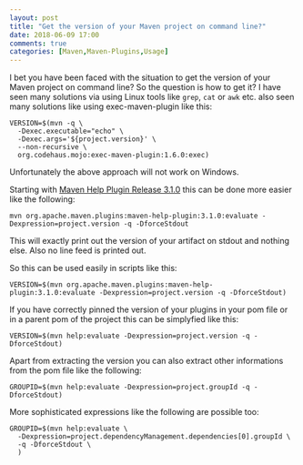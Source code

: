 ```yaml
---
layout: post
title: "Get the version of your Maven project on command line?"
date: 2018-06-09 17:00
comments: true
categories: [Maven,Maven-Plugins,Usage]
---
```

I bet you have been faced with the situation to get the version of your Maven
project on command line?  So the question is how to get it? 
I have seen many solutions via using Linux tools like `grep`, `cat` or `awk` etc.
also seen many solutions like using exec-maven-plugin like this:

```
VERSION=$(mvn -q \
  -Dexec.executable="echo" \
  -Dexec.args='${project.version}' \
  --non-recursive \
  org.codehaus.mojo:exec-maven-plugin:1.6.0:exec)
```
Unfortunately the above approach will not work on Windows.

Starting with [Maven Help Plugin Release 3.1.0][mph-3.1.0] this can be done
more easier like the following:
```
mvn org.apache.maven.plugins:maven-help-plugin:3.1.0:evaluate -Dexpression=project.version -q -DforceStdout
```
This will exactly print out the version of your artifact on stdout and nothing else. Also no line feed is 
printed out.

So this can be used easily in scripts like this:
```
VERSION=$(mvn org.apache.maven.plugins:maven-help-plugin:3.1.0:evaluate -Dexpression=project.version -q -DforceStdout)
```
If you have correctly pinned the version of your plugins in your pom file or in a parent pom of
the project this can be simplyfied like this:

```
VERSION=$(mvn help:evaluate -Dexpression=project.version -q -DforceStdout)
```

Apart from extracting the version you can also extract other informations from the pom file 
like the following:

```
GROUPID=$(mvn help:evaluate -Dexpression=project.groupId -q -DforceStdout)
```

More sophisticated expressions like the following are possible too:
```
GROUPID=$(mvn help:evaluate \
  -Dexpression=project.dependencyManagement.dependencies[0].groupId \
  -q -DforceStdout \
  )
```


[mph-3.1.0]: http://blog.soebes.de/blog/2018/06/09/apache-maven-help-plugin-version-3-dot-1-0-released/
